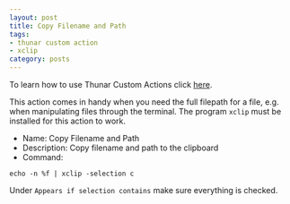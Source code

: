 ```yaml
---
layout: post
title: Copy Filename and Path
tags:
- thunar custom action
- xclip
category: posts
---
```


To learn how to use Thunar Custom Actions click [here](http://birchwell.github.io/posts/tutorial-convert-video-to-avi/).

This action comes in handy when you need the full filepath for a file, e.g. when manipulating files through the terminal. The program `xclip` must be installed for this action to work.

* Name: Copy Filename and Path
* Description: Copy filename and path to the clipboard
* Command: 

`echo -n %f | xclip -selection c`

Under `Appears if selection contains` make sure everything is checked.
